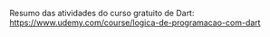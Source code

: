 Resumo das atividades do curso gratuito de Dart:
https://www.udemy.com/course/logica-de-programacao-com-dart

